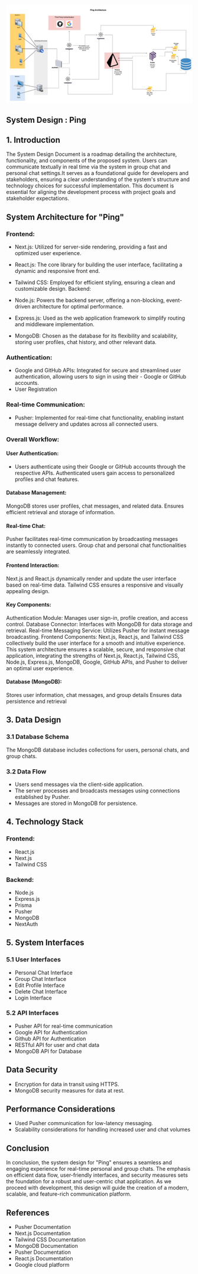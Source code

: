 <img src="systemDesign.jpeg">

## System Design : Ping

## 1. Introduction

The System Design Document is a roadmap detailing the architecture, functionality, and components of the proposed system. Users can communicate textually in real time via the system in group chat and personal chat settings.It serves as a foundational guide for developers and stakeholders, ensuring a clear understanding of the system's structure and technology choices for successful implementation. This document is essential for aligning the development process with project goals and stakeholder expectations.

## System Architecture for "Ping"

### Frontend:
 
- Next.js: Utilized for server-side rendering, providing a fast and optimized user experience.
- React.js: The core library for building the user interface, facilitating a dynamic and responsive front end.
- Tailwind CSS: Employed for efficient styling, ensuring a clean and customizable design.
Backend:

- Node.js: Powers the backend server, offering a non-blocking, event-driven architecture for optimal performance.
- Express.js: Used as the web application framework to simplify routing and middleware implementation.
- MongoDB: Chosen as the database for its flexibility and scalability, storing user profiles, chat history, and other relevant data.

### Authentication:

- Google and GitHub APIs: Integrated for secure and streamlined user authentication, allowing users to sign in using their - Google or GitHub accounts.
- User Registration

### Real-time Communication:

- Pusher: Implemented for real-time chat functionality, enabling instant message delivery and updates across all connected users.

### Overall Workflow:

#### User Authentication:

- Users authenticate using their Google or GitHub accounts through the respective APIs.
Authenticated users gain access to personalized profiles and chat features.

#### Database Management:

MongoDB stores user profiles, chat messages, and related data.
Ensures efficient retrieval and storage of information.

#### Real-time Chat:

Pusher facilitates real-time communication by broadcasting messages instantly to connected users.
Group chat and personal chat functionalities are seamlessly integrated.

#### Frontend Interaction:

Next.js and React.js dynamically render and update the user interface based on real-time data.
Tailwind CSS ensures a responsive and visually appealing design.

#### Key Components:

Authentication Module: Manages user sign-in, profile creation, and access control.
Database Connector: Interfaces with MongoDB for data storage and retrieval.
Real-time Messaging Service: Utilizes Pusher for instant message broadcasting.
Frontend Components: Next.js, React.js, and Tailwind CSS collectively build the user interface for a smooth and intuitive experience.
This system architecture ensures a scalable, secure, and responsive chat application, integrating the strengths of Next.js, React.js, Tailwind CSS, Node.js, Express.js, MongoDB, Google, GitHub APIs, and Pusher to deliver an optimal user experience.


#### Database (MongoDB):

Stores user information, chat messages, and group details
Ensures data persistence and retrieval

## 3. Data Design

### 3.1 Database Schema

The MongoDB database includes collections for users, personal chats, and group chats.

### 3.2 Data Flow

- Users send messages via the client-side application.
- The server processes and broadcasts messages using connections established by Pusher.
- Messages are stored in MongoDB for persistence.

## 4. Technology Stack

### Frontend:
- React.js
- Next.js
- Tailwind CSS

### Backend:

- Node.js
- Express.js
- Prisma
- Pusher
- MongoDB
- NextAuth

## 5.  System Interfaces

### 5.1 User Interfaces

- Personal Chat Interface
- Group Chat Interface
- Edit Profile Interface
- Delete Chat Interface
- Login Interface

### 5.2 API Interfaces

- Pusher API for real-time communication
- Google API for Authentication
- Github API for Authentication
- RESTful API for user and chat data
- MongoDB API for Database

## Data Security

- Encryption for data in transit using HTTPS.
- MongoDB security measures for data at rest.

## Performance Considerations

- Used Pusher communication for low-latency messaging.
- Scalability considerations for handling increased user and chat volumes


## Conclusion

In conclusion, the system design for "Ping" ensures a seamless and engaging experience for real-time personal and group chats. The emphasis on efficient data flow, user-friendly interfaces, and security measures sets the foundation for a robust and user-centric chat application. As we proceed with development, this design will guide the creation of a modern, scalable, and feature-rich communication platform.

## References

- Pusher Documentation
- Next.js Documentation
- Tailwind CSS Documentation
- MongoDB Documentation
- Pusher Documentation
- React.js Documentation
- Google cloud platform


